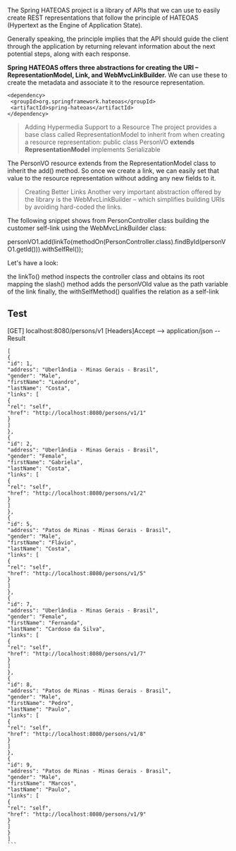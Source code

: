 The Spring HATEOAS project is a library of APIs that we can use to easily create REST representations that follow the principle of HATEOAS (Hypertext as the Engine of Application State).

Generally speaking, the principle implies that the API should guide the client through the application by returning relevant information about the next potential steps, along with each response.

**Spring HATEOAS offers three abstractions for creating the URI – RepresentationModel, Link, and WebMvcLinkBuilder.** We can use these to create the metadata and associate it to the resource representation.

```
<dependency>
 <groupId>org.springframework.hateoas</groupId>
 <artifactId>spring-hateoas</artifactId>
</dependency>
```


>  Adding Hypermedia Support to a Resource
The project provides a base class called RepresentationModel to inherit from when creating a resource representation:
public class PersonVO **extends RepresentationModel<PersonVO>** implements Serializable

The PersonVO resource extends from the RepresentationModel class to inherit the add() method. So once we create a link, we can easily set that value to the resource representation without adding any new fields to it.

> Creating Better Links
Another very important abstraction offered by the library is the WebMvcLinkBuilder – which simplifies building URIs by avoiding hard-coded the links.

The following snippet shows from PersonController class building the customer self-link using the WebMvcLinkBuilder class: 

personVO1.add(linkTo(methodOn(PersonController.class).findById(personVO1.getId())).withSelfRel());

Let's have a look:

the linkTo() method inspects the controller class and obtains its root mapping
the slash() method adds the personVOId value as the path variable of the link
finally, the withSelfMethod() qualifies the relation as a self-link



Test
-------------
[GET] localhost:8080/persons/v1
[Headers]Accept --> application/json
--Result
```` 
[
{
"id": 1,
"address": "Uberlândia - Minas Gerais - Brasil",
"gender": "Male",
"firstName": "Leandro",
"lastName": "Costa",
"links": [
{
"rel": "self",
"href": "http://localhost:8080/persons/v1/1"
}
]
},
{
"id": 2,
"address": "Uberlândia - Minas Gerais - Brasil",
"gender": "Female",
"firstName": "Gabriela",
"lastName": "Costa",
"links": [
{
"rel": "self",
"href": "http://localhost:8080/persons/v1/2"
}
]
},
{
"id": 5,
"address": "Patos de Minas - Minas Gerais - Brasil",
"gender": "Male",
"firstName": "Flávio",
"lastName": "Costa",
"links": [
{
"rel": "self",
"href": "http://localhost:8080/persons/v1/5"
}
]
},
{
"id": 7,
"address": "Uberlândia - Minas Gerais - Brasil",
"gender": "Female",
"firstName": "Fernanda",
"lastName": "Cardoso da Silva",
"links": [
{
"rel": "self",
"href": "http://localhost:8080/persons/v1/7"
}
]
},
{
"id": 8,
"address": "Patos de Minas - Minas Gerais - Brasil",
"gender": "Male",
"firstName": "Pedro",
"lastName": "Paulo",
"links": [
{
"rel": "self",
"href": "http://localhost:8080/persons/v1/8"
}
]
},
{
"id": 9,
"address": "Patos de Minas - Minas Gerais - Brasil",
"gender": "Male",
"firstName": "Marcos",
"lastName": "Paulo",
"links": [
{
"rel": "self",
"href": "http://localhost:8080/persons/v1/9"
}
]
}
]
```